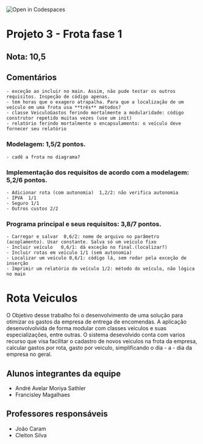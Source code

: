 ![Open in Codespaces](https://classroom.github.com/assets/open-in-codespaces-abfff4d4e15f9e1bd8274d9a39a0befe03a0632bb0f153d0ec72ff541cedbe34.svg)

# Projeto 3 - Frota fase 1

## Nota: 10,5

## Comentários
	- exceção ao incluir no main. Assim, não pude testar os outros requisitos. Inspeção de código apenas.
	- tem horas que o exagero atrapalha. Para que a localização de um veículo em uma frota usa **três** métodos?
	- classe VeiculoGastos ferindo mortalmente a modularidade: código construtor repetido muitas vezes (use um init)
	- relatório ferindo mortalmente o encapsulamento: o veículo deve fornecer seu relatório
	
### Modelagem: 1,5/2 pontos. 
	- cadê a frota no diagrama?
	
### Implementação dos requisitos de acordo com a modelagem: 5,2/6 pontos. 
	- Adicionar rota (com autonomia)  1,2/2: não verifica autonomia
	- IPVA  1/1
	- Seguro 1/1
	- Outros custos 2/2
	

### Programa principal e seus requisitos: 3,8/7 pontos.
	- Carregar e salvar  0,6/2: nome de arquivo no parâmetro (acoplamento). Usar constante. Salva só um veículo fixo
	- Incluir veículo 	0,6/1: dá exceção no final.(localizar?)
	- Incluir rotas em veículo 1/1 (sem autonomia)
	- Localizar um veículo 0,6/1: código lá, sem rodar pela exceção de inserção
	- Imprimir um relatório do veículo 1/2: método do veículo, não lógica no main

# Rota Veiculos 
O Objetivo desse trabalho foi o desenvolvimento de uma solução para otimizar os gastos da empresa de entrega de encomendas. A aplicação desenvolvolvida de forma modular com classes veiculos e suas especializações, entre outras. 
O sistema desevolvido conta com varios recurso que visa facilitar o cadastro de novos veiculos na frota da empresa, calcular gastos por rota, gasto por veiculo, simplificando o dia - a - dia da empresa no geral. 

## Alunos integrantes da equipe

* André Avelar Moriya Sathler
* Francisley Magalhaes

## Professores responsáveis

* João Caram
* Cleiton Silva 

